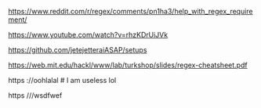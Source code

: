 https://www.reddit.com/r/regex/comments/pn1ha3/help_with_regex_requirement/

https://www.youtube.com/watch?v=rhzKDrUiJVk

https://github.com/jetejetteraiASAP/setups

https://web.mit.edu/hackl/www/lab/turkshop/slides/regex-cheatsheet.pdf

https ://oohlalal # I am useless lol

https ///wsdfwef
